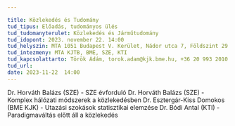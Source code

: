 ```yaml
---

title: Közlekedés és Tudomány
tud_tipus: Előadás, tudományos ülés
tud_tudomanyterulet: Közlekedés és Járműtudomány
tud_idopont: 2023. november 22. 14:00
tud_helyszin: MTA 1051 Budapest V. Kerület, Nádor utca 7, Földszint 29.
tud_intezmeny: MTA KJTB, BME, SZE, KTI
tud_kapcsolattarto: Török Ádám, torok.adam@kjk.bme.hu, +36 20 993 2010
tud_url: 
date: 2023-11-22  14:00
---
```

Dr. Horváth Balázs (SZE) - SZE évforduló
Dr. Horváth Balázs (SZE) - Komplex hálózati módszerek a közlekedésben
Dr. Esztergár-Kiss Domokos (BME KJK) - Utazási szokások statisztikai elemzése
Dr. Bódi Antal (KTI) - Paradigmaváltás előtt áll a közlekedés
